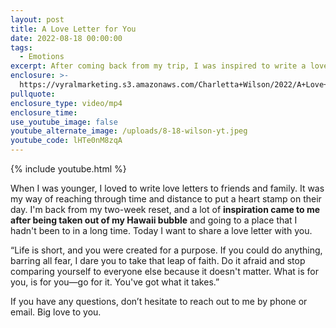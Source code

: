 ```yaml
---
layout: post
title: A Love Letter for You
date: 2022-08-18 00:00:00
tags:
  - Emotions
excerpt: After coming back from my trip, I was inspired to write a love letter.
enclosure: >-
  https://vyralmarketing.s3.amazonaws.com/Charletta+Wilson/2022/A+Love+Letter+for+You.mp4
pullquote:
enclosure_type: video/mp4
enclosure_time:
use_youtube_image: false
youtube_alternate_image: /uploads/8-18-wilson-yt.jpeg
youtube_code: lHTe0nM8zqA
---
```

{% include youtube.html %}

When I was younger, I loved to write love letters to friends and family. It was my way of reaching through time and distance to put a heart stamp on their day. I'm back from my two-week reset, and a lot of **inspiration came to me after being taken out of my Hawaii bubble** and going to a place that I hadn't been to in a long time. Today I want to share a love letter with you.

“Life is short, and you were created for a purpose. If you could do anything, barring all fear, I dare you to take that leap of faith. Do it afraid and stop comparing yourself to everyone else because it doesn't matter. What is for you, is for you—go for it. You've got what it takes.”

If you have any questions, don’t hesitate to reach out to me by phone or email. Big love to you.